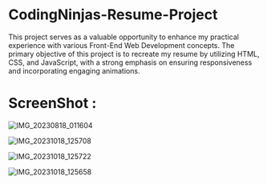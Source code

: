 # CodingNinjas-Resume-Project

This project serves as a valuable opportunity to enhance my practical experience with various Front-End Web Development concepts. The primary objective of this project is to recreate my resume by utilizing HTML, CSS, and JavaScript, with a strong emphasis on ensuring responsiveness and incorporating engaging animations.


# ScreenShot : 

![IMG_20230818_011604](https://github.com/ImHarshSharma/MyResume.github.io/assets/103068420/542687e2-edf0-44bc-a162-c14cb15ed6a9)

![IMG_20231018_125708](https://github.com/ImHarshSharma/MyResume.github.io/assets/103068420/6e090a2b-65d6-436e-8a52-6a8875f40ea0)

![IMG_20231018_125722](https://github.com/ImHarshSharma/MyResume.github.io/assets/103068420/ab6d3aae-65a3-4251-9bb6-bebe7ea8d520)

![IMG_20231018_125658](https://github.com/ImHarshSharma/MyResume.github.io/assets/103068420/9a28f0ea-cb47-4db2-a0c9-188b625413e0)
